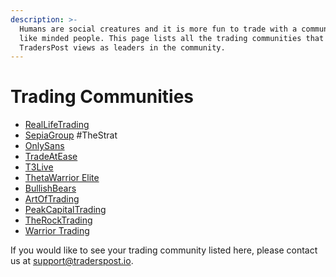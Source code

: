 ```yaml
---
description: >-
  Humans are social creatures and it is more fun to trade with a community of
  like minded people. This page lists all the trading communities that
  TradersPost views as leaders in the community.
---
```


# Trading Communities

* [RealLifeTrading](https://lddy.no/u5jf)
* [SepiaGroup](https://sepiagroup.com) #TheStrat
* [OnlySans](https://www.myonlysans.com)
* [TradeAtEase](https://www.tradeatease.llc)
* [T3Live](https://www.t3live.com)
* [ThetaWarrior Elite](https://thetawarriorpro.com)
* [BullishBears](https://bullishbears.com)
* [ArtOfTrading](https://t.co/Dp8OvaAgdi)
* [PeakCapitalTrading](https://www.peakcapitaltrading.com)
* [TheRockTrading](https://therocktradingco.com)
* [Warrior Trading](https://www.warriortrading.com)

If you would like to see your trading community listed here, please contact us at [support@traderspost.io](mailto:support@traderspost.io).
